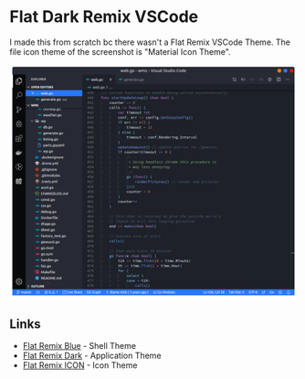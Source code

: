 # Flat Dark Remix VSCode

I made this from scratch bc there wasn't a Flat Remix VSCode Theme. The file icon theme of the screenshot is "Material Icon Theme".

![Screenshot](res/screenshot.png)

## Links

- [Flat Remix Blue](https://www.pling.com/p/1214931/) - Shell Theme
- [Flat Remix Dark](https://www.pling.com/p/1013030) - Application Theme
- [Flat Remix ICON](https://www.pling.com/p/1012430/) - Icon Theme
